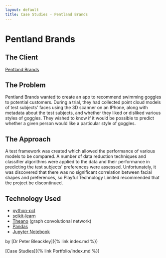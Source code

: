 ```yaml
---
layout: default
title: Case Studies - Pentland Brands
---
```


# Pentland Brands

## The Client

[Pentland Brands](https://pentlandbrands.com/)

## The Problem

Pentland Brands wanted to create an app to recommend swimming goggles to potential customers. During a trial, they had collected point cloud models of test subjects' faces using the 3D scanner on an IPhone, along with metadata about the test subjects, and whether they liked or disliked various styles of goggles. They wished to know if it would be possible to predict whether a given person would like a particular style of goggles.

## The Approach

A test framework was created which allowed the performance of various models to be compared. A number of data reduction techniques and classifier algorithms were applied to the data and their performance in predicting the test subjects' preferences were assessed. Unfortunately, it was discovered that there was no significant correlation between facial shapes and preferences, so Playful Technology Limited recommended that the project be discontinued.

## Technology Used

* [python-pcl](https://github.com/strawlab/python-pcl)
* [scikit-learn](https://scikit-learn.org/stable/)
* [Theano](https://pypi.org/project/Theano) (graph convolutional network)
* [Pandas](https://pandas.pydata.org/)
* [Jupyter Notebook](https://jupyter.org/)

by [Dr Peter Bleackley]({% link index.md %})

[Case Studies]({% link Portfolio/index.md %})
